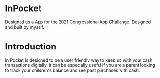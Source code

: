 # InPocket
Designed as a App for the 2021 Congressional App Challenge. Designed and built by myself.

# Introduction
In Pocket is designed to be a user friendly way to keep up with your cash transactions digitally, it can be especially useful if you are a parent looking to track your children's balance and see past purchases with cash. 
